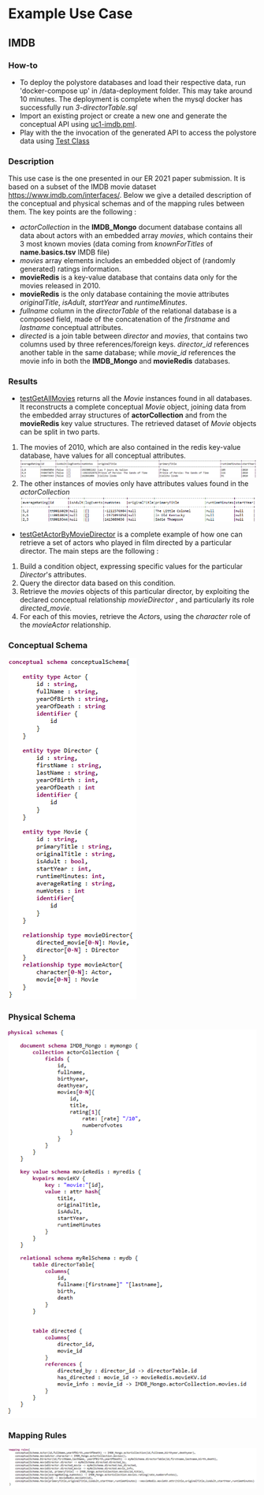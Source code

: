 # Example Use Case

## IMDB
### **How-to**
-   To deploy the polystore databases and load their respective data, run 'docker-compose up' in /data-deployment folder. This may take around 10 minutes. The deployment is complete when the mysql docker has successfully run *3-directorTable.sql*
-   Import an existing project or create a new one and generate the conceptual API using [uc1-imdb.pml](uc1-imdb.pml).
-   Play with the the invocation of the generated API to access the polystore data using [Test Class](https://github.com/gobertm/HyDRa/blob/main/Use-Cases/uc1-imdb/src/test/java/IMDBTests.java)

### **Description**
This use case is the one presented in our ER 2021 paper submission.
It is based on a subset of the IMDB movie dataset https://www.imdb.com/interfaces/.
Below we give a detailed description of the conceptual and physical schemas and of the mapping rules between them.
The key points are the following :
- *actorCollection* in the **IMDB_Mongo** document database contains all data about actors with an embedded array *movies*, which contains their 3 most known movies (data coming from *knownForTitles* of **name.basics.tsv** IMDB file)
- *movies* array elements includes an embedded object of (randomly generated) ratings information. 
- **movieRedis** is a key-value database that contains data only for the movies released in 2010. 
- **movieRedis** is the only database containing the movie attributes *originalTitle*, *isAdult*, *startYear* and *runtimeMinutes*.
- *fullname* column in the *directorTable* of the relational database is a composed field, made of the concatenation of the *firstname* and *lastname* conceptual attributes.
- *directed* is a join table between *director* and *movies*, that contains two columns used by three references/foreign keys. *director_id* references another table in the same database; while *movie_id* references the movie info in both the **IMDB_Mongo** and **movieRedis** databases.

### **Results** 

- [testGetAllMovies](https://github.com/gobertm/HyDRa/blob/267cad53c515d85506eb3eecbbddc5124208ae6d/Use-Cases/uc1-imdb/src/test/java/IMDBTests.java#L28) returns all the *Movie* instances found in all databases. It reconstructs a complete conceptual *Movie* object, joining data from the embedded array structures of **actorCollection** and from the **movieRedis** key value structures.
The retrieved dataset of *Movie* objects can be split in two parts.
1. The movies of 2010, which are also contained in the redis key-value database, have values for all conceptual attributes.
![movie1](src/main/resources/result1.PNG) 
2. The other instances of movies only have attributes values found in the *actorCollection* 
![movie2](src/main/resources/result2.PNG)

- [testGetActorByMovieDirector](https://github.com/gobertm/HyDRa/blob/267cad53c515d85506eb3eecbbddc5124208ae6d/Use-Cases/uc1-imdb/src/test/java/IMDBTests.java#L40) is a complete example of how one can retrieve a set of actors who played in film directed by a particular director.
The main steps are the following :
1.  Build a condition object, expressing specific values for the particular *Director*'s attributes.
2.  Query the director data based on this condition.
3.  Retrieve the *movie*s objects of this particular director, by exploiting the declared conceptual relationship *movieDirector* , and particularly its role *directed_movie*.
4.  For each of this movies, retrieve the *Actor*s, using the *character* role of the *movieActor* relationship.
### Conceptual Schema 

![Conceptual Schema](src/main/resources/ConceptualSchema.PNG)

### Physical Schema

![Physical Schema](src/main/resources/PhysicalSchema.PNG)

### Mapping Rules

![Mapping Rules](src/main/resources/MappingRules.PNG)
